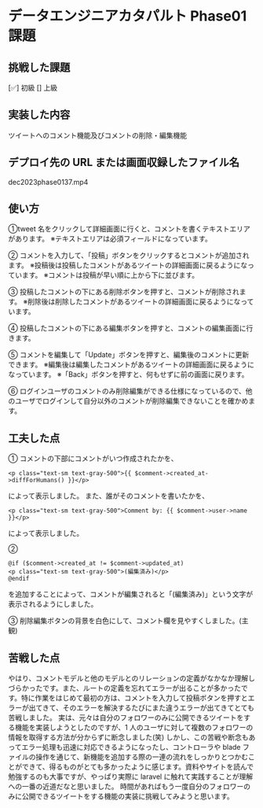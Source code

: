 # データエンジニアカタパルト Phase01 課題

## 挑戦した課題

[✅] 初級
[] 上級

## 実装した内容

ツイートへのコメント機能及びコメントの削除・編集機能

## デプロイ先の URL または画面収録したファイル名

dec2023phase0137.mp4

## 使い方

①tweet 名をクリックして詳細画面に行くと、コメントを書くテキストエリアがあります。
※テキストエリアは必須フィールドになっています。

② コメントを入力して、「投稿」ボタンをクリックするとコメントが追加されます。
※投稿後は投稿したコメントがあるツイートの詳細画面に戻るようになっています。
※コメントは投稿が早い順に上から下に並びます。

③ 投稿したコメントの下にある削除ボタンを押すと、コメントが削除されます。
※削除後は削除したコメントがあるツイートの詳細画面に戻るようになっています。

④ 投稿したコメントの下にある編集ボタンを押すと、コメントの編集画面に行きます。

⑤ コメントを編集して「Update」ボタンを押すと、編集後のコメントに更新できます。
※編集後は編集したコメントがあるツイートの詳細画面に戻るようになっています。
※「Back」ボタンを押すと、何もせずに前の画面に戻ります。

⑥ ログインユーザのコメントのみ削除編集ができる仕様になっているので、他のユーザでログインして自分以外のコメントが削除編集できないことを確かめます。

## 工夫した点

①
コメントの下部にコメントがいつ作成されたかを、

```
<p class="text-sm text-gray-500">{{ $comment->created_at->diffForHumans() }}</p>
```

によって表示しました。
また、誰がそのコメントを書いたかを、

```
<p class="text-sm text-gray-500">Comment by: {{ $comment->user->name }}</p>
```

によって表示しました。

②

```
@if ($comment->created_at != $comment->updated_at)
<p class="text-sm text-gray-500">(編集済み)</p>
@endif
```

を追加することによって、コメントが編集されると「(編集済み)」という文字が表示されるようにしました。

③ 削除編集ボタンの背景を白色にして、コメント欄を見やすくしました。(主観)

## 苦戦した点

やはり、コメントモデルと他のモデルとのリレーションの定義がなかなか理解しづらかったです。また、ルートの定義を忘れてエラーが出ることが多かったです。特に作業をはじめて最初の方は、コメントを入力して投稿ボタンを押すとエラーが出てきて、そのエラーを解決するたびにまた違うエラーが出てきてとても苦戦しました。
実は、元々は自分のフォロワーのみに公開できるツイートをする機能を実装しようとしたのですが、1 人のユーザに対して複数のフォロワーの情報を取得する方法が分からずに断念しました(笑)
しかし、この苦戦や断念もあってエラー処理も迅速に対応できるようになったし、コントローラや blade ファイルの操作を通じて、新機能を追加する際の一連の流れをしっかりとつかむことができて、得るものがとても多かったように感じます。資料やサイトを読んで勉強するのも大事ですが、やっぱり実際に laravel に触れて実践することが理解への一番の近道だなと思いました。
時間があればもう一度自分のフォロワーのみに公開できるツイートをする機能の実装に挑戦してみようと思います。
